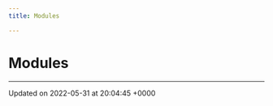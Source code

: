 ```yaml
---
title: Modules

---
```


# Modules







-------------------------------

Updated on 2022-05-31 at 20:04:45 +0000
